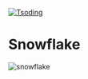 [![Tsoding](https://img.shields.io/badge/twitch.tv-tsoding-purple?logo=twitch&style=for-the-badge)](https://www.twitch.tv/tsoding)
# Snowflake

![snowflake](http://i.imgur.com/QvGwvWA.png)

